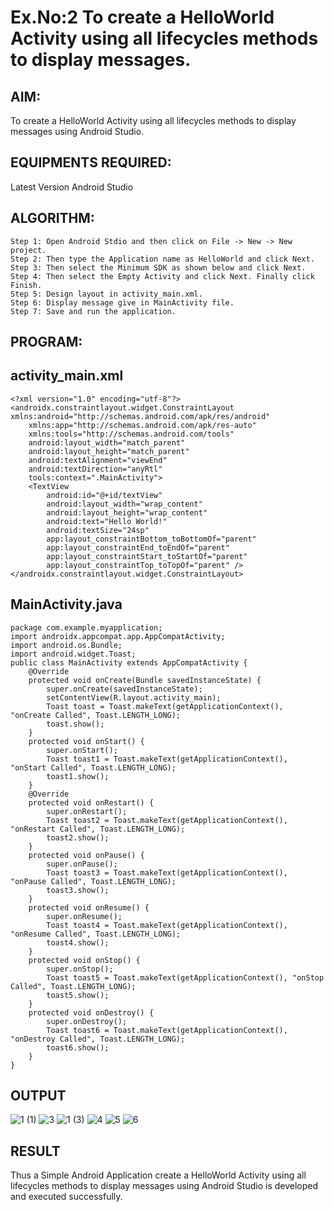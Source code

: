 # Ex.No:2 To create a HelloWorld Activity using all lifecycles methods to display messages.
## AIM:
To create a HelloWorld Activity using all lifecycles methods to display messages using Android Studio.
## EQUIPMENTS REQUIRED:
Latest Version Android Studio
## ALGORITHM:
```
Step 1: Open Android Stdio and then click on File -> New -> New project.
Step 2: Then type the Application name as HelloWorld and click Next. 
Step 3: Then select the Minimum SDK as shown below and click Next.
Step 4: Then select the Empty Activity and click Next. Finally click Finish.
Step 5: Design layout in activity_main.xml.
Step 6: Display message give in MainActivity file.
Step 7: Save and run the application.
```
## PROGRAM:
## activity_main.xml
```
<?xml version="1.0" encoding="utf-8"?>
<androidx.constraintlayout.widget.ConstraintLayout xmlns:android="http://schemas.android.com/apk/res/android"
    xmlns:app="http://schemas.android.com/apk/res-auto"
    xmlns:tools="http://schemas.android.com/tools"
    android:layout_width="match_parent"
    android:layout_height="match_parent"
    android:textAlignment="viewEnd"
    android:textDirection="anyRtl"
    tools:context=".MainActivity">
    <TextView
        android:id="@+id/textView"
        android:layout_width="wrap_content"
        android:layout_height="wrap_content"
        android:text="Hello World!"
        android:textSize="24sp"
        app:layout_constraintBottom_toBottomOf="parent"
        app:layout_constraintEnd_toEndOf="parent"
        app:layout_constraintStart_toStartOf="parent"
        app:layout_constraintTop_toTopOf="parent" />
</androidx.constraintlayout.widget.ConstraintLayout>
```
## MainActivity.java
```
package com.example.myapplication;
import androidx.appcompat.app.AppCompatActivity;
import android.os.Bundle;
import android.widget.Toast;
public class MainActivity extends AppCompatActivity {
    @Override
    protected void onCreate(Bundle savedInstanceState) {
        super.onCreate(savedInstanceState);
        setContentView(R.layout.activity_main);
        Toast toast = Toast.makeText(getApplicationContext(), "onCreate Called", Toast.LENGTH_LONG);
        toast.show();
    }
    protected void onStart() {
        super.onStart();
        Toast toast1 = Toast.makeText(getApplicationContext(), "onStart Called", Toast.LENGTH_LONG);
        toast1.show();
    }
    @Override
    protected void onRestart() {
        super.onRestart();
        Toast toast2 = Toast.makeText(getApplicationContext(), "onRestart Called", Toast.LENGTH_LONG);
        toast2.show();
    }
    protected void onPause() {
        super.onPause();
        Toast toast3 = Toast.makeText(getApplicationContext(), "onPause Called", Toast.LENGTH_LONG);
        toast3.show();
    }
    protected void onResume() {
        super.onResume();
        Toast toast4 = Toast.makeText(getApplicationContext(), "onResume Called", Toast.LENGTH_LONG);
        toast4.show();
    }
    protected void onStop() {
        super.onStop();
        Toast toast5 = Toast.makeText(getApplicationContext(), "onStop Called", Toast.LENGTH_LONG);
        toast5.show();
    }
    protected void onDestroy() {
        super.onDestroy();
        Toast toast6 = Toast.makeText(getApplicationContext(), "onDestroy Called", Toast.LENGTH_LONG);
        toast6.show();
    }
}
```
## OUTPUT
![1 (1)](https://github.com/Jayalakshm1/lifecyclemethods/assets/130430542/74a7a7ef-8870-4841-8228-372bd9188f0e)
![3](https://github.com/Jayalakshm1/lifecyclemethods/assets/130430542/ce2034e0-56c0-4865-9b32-9c1f5deddeed)
![1 (3)](https://github.com/Jayalakshm1/lifecyclemethods/assets/130430542/3eea3c45-4ddf-4449-a35c-df15615162ac)
![4](https://github.com/Jayalakshm1/lifecyclemethods/assets/130430542/62ffaa09-0f37-4721-9ed7-baa6fca3150f)
![5](https://github.com/Jayalakshm1/lifecyclemethods/assets/130430542/0fa38ffd-cdaa-4c9f-a236-228a4a6c0a05)
![6](https://github.com/Jayalakshm1/lifecyclemethods/assets/130430542/e2ad3542-6d77-4d7b-aadb-cb62b5b8ee25)
## RESULT
Thus a Simple Android Application create a HelloWorld Activity using all lifecycles methods to display messages using Android Studio is developed and executed successfully.
